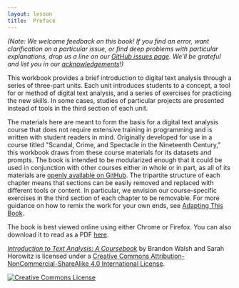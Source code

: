 ```yaml
---
layout: lesson
title:  Preface
---
```

*(Note: We welcome feedback on this book! If you find an error, want clarification on a particular issue, or find deep problems with particular explanations, drop us a line on our [GitHub issues page](/textanalysiscoursebook/book/https:/github.com/bmw9t/introduction-to-text-analysis/issues). We'll be grateful and list you in our [acknowledgements](/textanalysiscoursebook/book/acknowledgements.md
)!)*

This workbook provides a brief introduction to digital text analysis through a series of three-part units. Each unit introduces students to a concept, a tool for or method of digital text analysis, and a series of exercises for practicing the new skills. In some cases, studies of particular projects are presented instead of tools in the third section of each unit. 

The materials here are meant to form the basis for a digital text analysis course that does not require extensive training in programming and is written with student readers in mind. Originally developed for use in a course titled "Scandal, Crime, and Spectacle in the Nineteenth Century," this workbook draws from these course materials for its datasets and prompts. The book is intended to be modularized enough that it could be used in conjunction with other courses either in whole or in part, as all of its materials are [openly available on GitHub](/textanalysiscoursebook/book/https:/github.com/bmw9t/introduction-to-text-analysis). The tripartite structure of each chapter means that sections can be easily removed and replaced with different tools or content. In particular, we envision our course-specific exercises in the third section of each chapter to be removable. For more guidance on how to remix the work for your own ends, see [Adapting This Book](/textanalysiscoursebook/book/conclusion/adapting.md). 

The book is best viewed online using either Chrome or Firefox. You can also download it to read as a PDF [here](/textanalysiscoursebook/book/https:/www.gitbook.com/book/bmw9t/introduction-to-text-analysis/details).

<a xmlns:cc="http:/creativecommons.org/ns#" href="https:/bmw9t.gitbooks.io/introduction-to-text-analysis/content/index.html" property="cc:attributionName" rel="cc:attributionURL">*Introduction to Text Analysis: A Coursebook*</a> by Brandon Walsh and Sarah Horowitz is licensed under a <a rel="license" href="http:/creativecommons.org/licenses/by-nc-sa/4.0/">Creative Commons Attribution-NonCommercial-ShareAlike 4.0 International License</a>.

<a rel="license" href="http:/creativecommons.org/licenses/by-nc-sa/4.0/"><img alt="Creative Commons License" style="border-width:0" src="https:/i.creativecommons.org/l/by-nc-sa/4.0/88x31.png" /></a><br />
